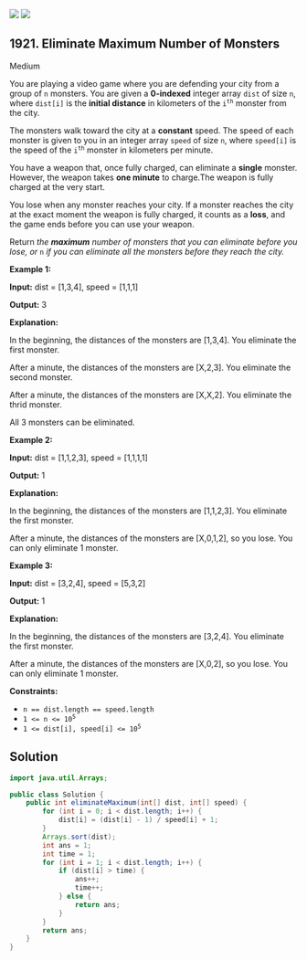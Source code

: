 [![](https://img.shields.io/github/stars/javadev/LeetCode-in-Java?label=Stars&style=flat-square)](https://github.com/javadev/LeetCode-in-Java)
[![](https://img.shields.io/github/forks/javadev/LeetCode-in-Java?label=Fork%20me%20on%20GitHub%20&style=flat-square)](https://github.com/javadev/LeetCode-in-Java/fork)

## 1921\. Eliminate Maximum Number of Monsters

Medium

You are playing a video game where you are defending your city from a group of `n` monsters. You are given a **0-indexed** integer array `dist` of size `n`, where `dist[i]` is the **initial distance** in kilometers of the <code>i<sup>th</sup></code> monster from the city.

The monsters walk toward the city at a **constant** speed. The speed of each monster is given to you in an integer array `speed` of size `n`, where `speed[i]` is the speed of the <code>i<sup>th</sup></code> monster in kilometers per minute.

You have a weapon that, once fully charged, can eliminate a **single** monster. However, the weapon takes **one minute** to charge.The weapon is fully charged at the very start.

You lose when any monster reaches your city. If a monster reaches the city at the exact moment the weapon is fully charged, it counts as a **loss**, and the game ends before you can use your weapon.

Return _the **maximum** number of monsters that you can eliminate before you lose, or_ `n` _if you can eliminate all the monsters before they reach the city._

**Example 1:**

**Input:** dist = [1,3,4], speed = [1,1,1]

**Output:** 3

**Explanation:** 

In the beginning, the distances of the monsters are [1,3,4]. You eliminate the first monster. 

After a minute, the distances of the monsters are [X,2,3]. You eliminate the second monster. 

After a minute, the distances of the monsters are [X,X,2]. You eliminate the thrid monster.

All 3 monsters can be eliminated.

**Example 2:**

**Input:** dist = [1,1,2,3], speed = [1,1,1,1]

**Output:** 1

**Explanation:** 

In the beginning, the distances of the monsters are [1,1,2,3]. You eliminate the first monster. 

After a minute, the distances of the monsters are [X,0,1,2], so you lose. You can only eliminate 1 monster.

**Example 3:**

**Input:** dist = [3,2,4], speed = [5,3,2]

**Output:** 1

**Explanation:** 

In the beginning, the distances of the monsters are [3,2,4]. You eliminate the first monster. 

After a minute, the distances of the monsters are [X,0,2], so you lose. You can only eliminate 1 monster.

**Constraints:**

*   `n == dist.length == speed.length`
*   <code>1 <= n <= 10<sup>5</sup></code>
*   <code>1 <= dist[i], speed[i] <= 10<sup>5</sup></code>

## Solution

```java
import java.util.Arrays;

public class Solution {
    public int eliminateMaximum(int[] dist, int[] speed) {
        for (int i = 0; i < dist.length; i++) {
            dist[i] = (dist[i] - 1) / speed[i] + 1;
        }
        Arrays.sort(dist);
        int ans = 1;
        int time = 1;
        for (int i = 1; i < dist.length; i++) {
            if (dist[i] > time) {
                ans++;
                time++;
            } else {
                return ans;
            }
        }
        return ans;
    }
}
```